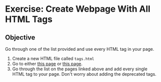 # Exercise: Create Webpage With All HTML Tags

## Objective

Go through one of the list provided and use every HTML tag in your page.

1. Create a new HTML file called `tags.html`
2. Go to either [this page](https://goo.gl/bwNFFH) or [this page](https://goo.gl/UVmY9Q).
3. Go through the list on the pages linked above and add every single HTML tag to your page. Don't worry about adding the deprecated tags.